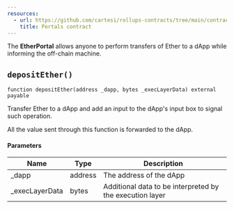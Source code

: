 ```yaml
---
resources:
  - url: https://github.com/cartesi/rollups-contracts/tree/main/contracts/portals
    title: Portals contract
---
```

The **EtherPortal** allows anyone to perform transfers of
Ether to a dApp while informing the off-chain machine.

## `depositEther()`

```solidity
function depositEther(address _dapp, bytes _execLayerData) external payable
```

Transfer Ether to a dApp and add an input to
the dApp's input box to signal such operation.

All the value sent through this function is forwarded to the dApp.

#### Parameters

| Name            | Type    | Description                                              |
| --------------- | ------- | -------------------------------------------------------- |
| \_dapp          | address | The address of the dApp                                  |
| \_execLayerData | bytes   | Additional data to be interpreted by the execution layer |
